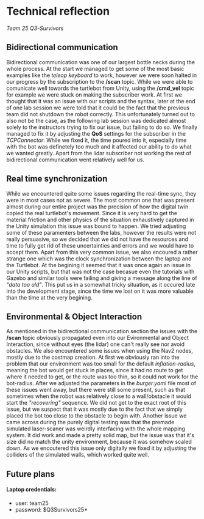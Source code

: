 # Technical reflection
*Team 25 Q3-Survivors*

## Bidirectional communication
Bidirectional communication was one of our largest bottle necks during the whole process. At the start we managed to get some of the most basic examples like the *teleop keyboard* to work, however we were soon halted in our progress by the subscription to the **/scan** topic. While we were able to comunicate well towards the turtlebot from Unity, using the **/cmd_vel** topic for example we were stuck on making the subscriber work. At first we thought that it was an issue with our scripts and the syntax, later at the end of one lab session we were told that it could be the fact that the previous team did not shutdown the robot correctly. This unfortunately turned out to also not be the case, as the following lab session was dedicated almost solely to the instructors trying to fix our issue, but failing to do so. We finally managed to fix it by adjusting the **QoS** settings for the subscriber in the *TCPConnector*. While we fixed it, the time poured into it, especially time with the bot was definetely too much and it affected our ability to do what we wanted greatly. Apart from the lidar subscriber not working the rest of bidirectional communication went relatively well for us. 

## Real time synchronization
While we encountered quite some issues regarding the real-time sync, they were in most cases not as severe. The most common one that was present almost during our entire project was the precision of how the digital twin copied the real turtlebot's movement. Since it is very hard to get the material friction and other physics of the situation exhaustively captured in the Unity simulation this issue was bound to happen. We tried adjusting some of these paramenters between the labs, however the results were not really persuasive, so we decided that we did not have the resources and time to fully get rid of these uncertainties and errors and we would have to accept them. Apart from this very common issue, we also encoured a rather strange one which was the clock synchronization between the laptop and the Turtlebot. At the begining it seemed that it was once again an issue in our Unity scripts, but that was not the case becasue even the tutorials with Gazebo and similar tools were failing and giving a message along the line of *"data too old"*. This put us in a somewhat tricky situation, as it occured late into the development stage, since the time we lost on it was more valuable than the time at the very begining. 

## Environmental & Object Interaction
As mentioned in the bidirectional communication section the issues with the **/scan** topic obviously propagated even into our Evironmental and Object Interaction, since without eyes (the lidar) one can't really see nor avoid obstacles. We also encountered some issues when using the Nav2 nodes, mostly due to the costmap creation. At first we obviously ran into the problem that our environment was too small for the default *inflation-radius*, meaning the bot would get stuck in places, since it had no route to get where it needed to get, or the route was too thin, so it could not work for the bot-radius. After we adjusted the parameters in the *burger.yaml* file most of these issues went away, but there were still some present, such as that sometimes when the robot was relatively close to a wall/obstacle it would start the *"recovering"* sequence. We did not get to the exact root of this issue, but we suspect that it was mostly due to the fact that we simply placed the bot too close to the obstacle to begin with. Another issue we came across during the purely digital testing was that the premade simulated laser-scaner was weirdly interfacing with the whole mapping system. It did work and made a pretty solid map, but the issue was that it's size did no match the unity environment, because it was somehow scaled down. As we encoutered this issue only digitally we fixed it by adjusting the colliders of the simulated walls, which worked quite well.

## Future plans


#### Laptop credentials:
- user: team25
- password: $Q3Survivors25*